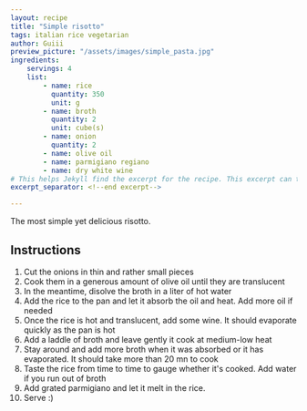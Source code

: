```yaml
---
layout: recipe
title: "Simple risotto"
tags: italian rice vegetarian
author: Guiii
preview_picture: "/assets/images/simple_pasta.jpg"
ingredients:
    servings: 4
    list:
        - name: rice
          quantity: 350
          unit: g
        - name: broth
          quantity: 2
          unit: cube(s)
        - name: onion
          quantity: 2
        - name: olive oil
        - name: parmigiano regiano
        - name: dry white wine
# This helps Jekyll find the excerpt for the recipe. This excerpt can then be showed in the recipe list.
excerpt_separator: <!--end excerpt-->

---
```


The most simple yet delicious risotto.
<!--end excerpt-->

## Instructions

1. Cut the onions in thin and rather small pieces
2. Cook them in a generous amount of olive oil until they are translucent
3. In the meantime, disolve the broth in a liter of hot water
4. Add the rice to the pan and let it absorb the oil and heat. Add more oil if needed
5. Once the rice is hot and translucent, add some wine. It should evaporate quickly as the pan is hot
6. Add a laddle of broth and leave gently it cook at medium-low heat
7. Stay around and add more broth when it was absorbed or it has evaporated. It should take more than 20 mn to cook
9. Taste the rice from time to time to gauge whether it's cooked. Add water if you run out of broth
10. Add grated parmigiano and let it melt in the rice.
11. Serve :)
